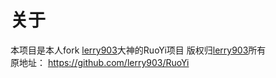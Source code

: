 关于
======
本项目是本人fork [lerry903](https://github.com/lerry903)大神的RuoYi项目 版权归[lerry903](https://github.com/lerry903)所有<br>
原地址：
https://github.com/lerry903/RuoYi
